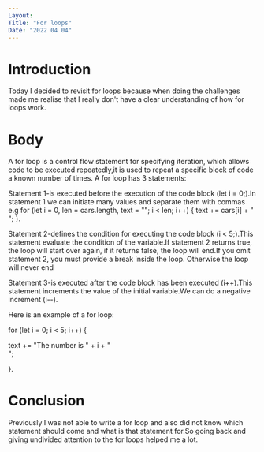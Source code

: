 ```yaml
---
Layout:
Title: "For loops"
Date: "2022 04 04"
---
```


# Introduction
Today I decided to revisit for loops because when doing the challenges made me realise that I really don't have a clear understanding of how for loops work.

# Body
A for loop is a control flow statement for specifying iteration, which allows code to be executed repeatedly,it is used to repeat a specific block of code a known number of times.
A for loop has 3 statements:

Statement 1-is executed before the execution of the code block (let i = 0;).In statement 1 we can initiate many values and separate them with commas 
e.g for (let i = 0, len = cars.length, text = ""; i < len; i++) {
  text += cars[i] + "<br>";
}.

Statement 2-defines the condition for executing the code block (i < 5;).This statement evaluate the condition of the variable.If statement 2 returns true, the loop will start over again, if it returns false, the loop will end.If you omit statement 2, you must provide a break inside the loop. Otherwise the loop will never end

Statement 3-is executed after the code block has been executed (i++).This statement increments the value of the initial variable.We can do a negative increment (i--).

Here is an example of a for loop:

 for (let i = 0; i < 5; i++) {

  text += "The number is " + i + "<br>";

}.

# Conclusion
Previously I was not able to write a for loop and also did not know which statement should come and what is that statement for.So going back and giving undivided attention to the for loops helped me a lot.






